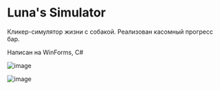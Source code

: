 # Luna's Simulator

Кликер-симулятор жизни с собакой. Реализован касомный прогресс бар.

Написан на WinForms, C#

![image](https://user-images.githubusercontent.com/118601762/202865086-ca7de0a0-2c5d-4b3e-a2ac-638c1610bb39.png)

![image](https://user-images.githubusercontent.com/118601762/202865149-6896e08c-9963-4fce-901b-eff5e9df7889.png)
